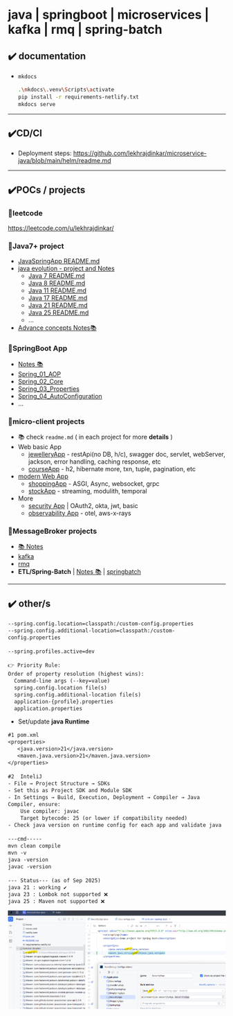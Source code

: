 # java | springboot | microservices | kafka | rmq | spring-batch

## ✔️ documentation
- `mkdocs` 
  ```bash
  .\mkdocs\.venv\Scripts\activate
  pip install -r requirements-netlify.txt
  mkdocs serve
  ```
---
## ✔️CD/CI
- Deployment steps: https://github.com/lekhrajdinkar/microservice-java/blob/main/helm/readme.md

---
## ✔️POCs / projects
### 🔸leetcode
https://leetcode.com/u/lekhrajdinkar/

### 🔸Java7+ project
- [JavaSpringApp README.md](JavaEvolutionModule/src/main/java/evolution/javaSpringApp/README.md)
- [java evolution - project and Notes](JavaEvolutionModule/src/main/java/evolution)
  - [Java 7 README.md](JavaEvolutionModule/src/main/java/evolution/java_7/README.md)
  - [Java 8 README.md](JavaEvolutionModule/src/main/java/evolution/java_8/README.md)
  - [Java 11 README.md](JavaEvolutionModule/src/main/java/evolution/java_11/README.md)
  - [Java 17 README.md](JavaEvolutionModule/src/main/java/evolution/java_17/README.md)
  - [Java 21 README.md](JavaEvolutionModule/src/main/java/evolution/Java_21/README.md)
  - [Java 25 README.md](JavaEvolutionModule/src/main/java/evolution/java_25/README.md)
  - ...
- [Advance concepts Notes📚](docs/03_Advance)
  
### 🔸SpringBoot App
- [Notes 📚](docs/02_springboot)
- [Spring_01_AOP](src/main/java/springbootApp/AOP)
- [Spring_02_Core](src/main/java/springbootApp/SpringCore)
- [Spring_03_Properties](src/main/java/springbootApp/SpringProperties)
- [Spring_04_AutoConfiguration](src/main/java/springbootApp/SpringAutoConfiguration)
- ...

### 🔸micro-client projects
- 📚 check `readme.md` ( in each project for more **details** )
- Web basic App  
  - [jewelleryApp](src/main/java/microservice/basicWebApp/jewelleryApp) - restApi(no DB, h/c), swagger doc, servlet, webServer, jackson, error handling, caching response, etc
  - [courseApp](src/main/java/microservice/basicWebApp/courseApp) - h2, hibernate more, txn, tuple, pagination, etc
- [modern Web App](src/main/java/microservice/modernWebApp)
  - [shoppingApp](src/main/java/microservice/modernWebApp/shoppingApp) - ASGI, Async, websocket, grpc
  - [stockApp](src/main/java/microservice/modernWebApp/stockApp) - streaming, modulith, temporal
- More
  - [security App](src/main/java/microservice/securityApp) | OAuth2, okta, jwt, basic
  - [observability App](src/main/java/microservice/observabilityApp) - otel, aws-x-rays

### 🔸MessageBroker projects
- [📚 Notes](https://github.com/lekhrajdinkar/solution-engineer/tree/main/docs/06_message-broker)
- [kafka](src/main/java/more)
- [rmq](src/main/java/more/rmq)
- **ETL/Spring-Batch**  | [Notes 📚](docs/02_springboot/05_spring-batch-ETL)  | [springbatch](src/main/java/more/springbatch)

---
## ✔️ other/s
```
--spring.config.location=classpath:/custom-config.properties
--spring.config.additional-location=classpath:/custom-config.properties

--spring.profiles.active=dev

👉 Priority Rule:
Order of property resolution (highest wins):
  Command-line args (--key=value)
  spring.config.location file(s)
  spring.config.additional-location file(s)
  application-{profile}.properties
  application.properties
```

- Set/update **java Runtime**
```
#1 pom.xml
<properties>
   <java.version>21</java.version>
   <maven.java.version>21</maven.java.version>
</properties>

#2  InteliJ    
- File → Project Structure → SDKs
- Set this as Project SDK and Module SDK
- In Settings → Build, Execution, Deployment → Compiler → Java Compiler, ensure:
    Use compiler: javac
    Target bytecode: 25 (or lower if compatibility needed)
- Check java version on runtime config for each app and validate java

---cmd-----
mvn clean compile
mvn -v
java -version
javac -version

--- Status--- (as of Sep 2025) 
java 21 : working ✔️
java 23 : Lombok not supported ❌
java 25 : Maven not supported ❌

```
![img.png](docs/99_img/java21.png)


